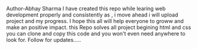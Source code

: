 Author-Abhay Sharma
I have created this repo while learing web development properly and consistently as ,
i move ahead i will upload project and my progress.
I hope this all will help everyone to groww and make an positive impact. this Repo solves all project begining html and css you can clone and copy this code
and you won't even need anywhere to look for. Follow for updates.....
